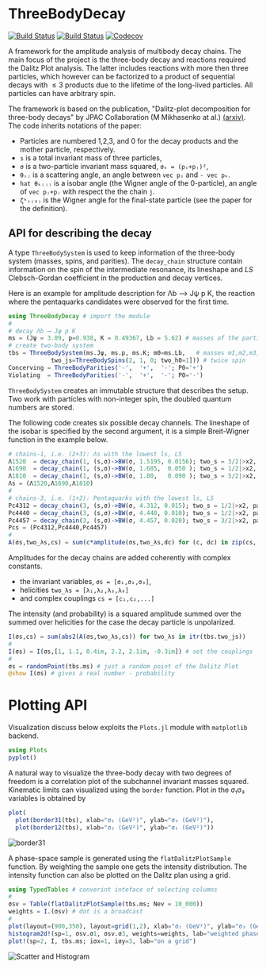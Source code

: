 # ThreeBodyDecay

[![Build Status](https://travis-ci.com/mmikhasenko/ThreeBodyDecay.jl.svg?branch=master)](https://travis-ci.com/mmikhasenko/ThreeBodyDecay.jl)
[![Build Status](https://ci.appveyor.com/api/projects/status/github/mmikhasenko/ThreeBodyDecay.jl?svg=true)](https://ci.appveyor.com/project/mmikhasenko/ThreeBodyDecay-jl)
[![Codecov](https://codecov.io/gh/mmikhasenko/ThreeBodyDecay.jl/branch/master/graph/badge.svg)](https://codecov.io/gh/mmikhasenko/ThreeBodyDecay.jl)
<!-- [![Coveralls](https://coveralls.io/repos/github/mmikhasenko/ThreeBodyDecay.jl/badge.svg?branch=master)](https://coveralls.io/github/mmikhasenko/ThreeBodyDecay.jl?branch=master) -->

A framework for the amplitude analysis of multibody decay chains.
The main focus of the project is the three-body decay and reactions required the Dalitz Plot analysis.
The latter includes reactions with more then three particles, which however can be factorized to a product
of sequential decays with $≤3$ products due to the lifetime of the long-lived particles.
All particles can have arbitrary spin.

The framework is based on the publication, "Dalitz-plot decomposition for three-body decays" by JPAC Collaboration (M Mikhasenko at al.) [(arxiv)](http://inspirehep.net/record/1758460).
The code inherits notations of the paper:
 - Particles are numbered 1,2,3, and 0 for the decay products and the mother particle, respectively.
 - `s` is a total invariant mass of three particles,
 - `σ` is a two-particle invariant mass squared, `σₖ = (pᵢ+pⱼ)²`,
 - `θᵢⱼ` is a scattering angle, an angle between `vec pᵢ` and `- vec pₖ`.
 - `hat θₖ₍ⱼ₎` is a isobar angle (the Wigner angle of the 0-particle), an angle of `vec pⱼ+pⱼ` with respect the the chain `j`.
 - `ζᵏᵢ₍₀₎` is the Wigner angle for the final-state particle (see the paper for the definition).

## API for describing the decay

A type `ThreeBodySystem` is used to keep information of the three-body system (masses, spins, and parities).
The `decay_chain` structure contain information on the spin of the intermediate resonance, its lineshape
and $LS$ Clebsch-Gordan coefficient in the production and decay vertices.

Here is an example for amplitude description for Λb ⟶ Jψ p K,
the reaction where the pentaquarks candidates were observed for the first time.

```julia
using ThreeBodyDecay # import the module
#
# decay Λb ⟶ Jψ p K
ms = (Jψ = 3.09, p=0.938, K = 0.49367, Lb = 5.62) # masses of the particles
# create two-body system
tbs = ThreeBodySystem(ms.Jψ, ms.p, ms.K; m0=ms.Lb,   # masses m1,m2,m3,m0
            two_js=ThreeBodySpins(2, 1, 0; two_h0=1])) # twice spin
Concerving = ThreeBodyParities('-',  '+',  '-'; P0='+')
Violating  = ThreeBodyParities('-',  '+',  '-'; P0='-')
```
`ThreeBodySystem` creates an immutable structure that describes the setup.
Two work with particles with non-integer spin, the doubled quantum numbers are stored.

The following code creates six possible decay channels.
The lineshape of the isobar is specified by the second argument,
it is a simple Breit-Wigner function in the example below.
```julia
# chains-1, i.e. (2+3): Λs with the lowest ls, LS
Λ1520  = decay_chain(1, (s,σ)->BW(σ, 1.5195, 0.0156); two_s = 3/2|>x2, parity = '+', Ps=Concerving, tbs=tbs)
Λ1690  = decay_chain(1, (s,σ)->BW(σ, 1.685,  0.050 ); two_s = 1/2|>x2, parity = '+', Ps=Concerving, tbs=tbs)
Λ1810  = decay_chain(1, (s,σ)->BW(σ, 1.80,   0.090 ); two_s = 5/2|>x2, parity = '+', Ps=Concerving, tbs=tbs)
Λs = (Λ1520,Λ1690,Λ1810)
#
# chains-3, i.e. (1+2): Pentaquarks with the lowest ls, LS
Pc4312 = decay_chain(3, (s,σ)->BW(σ, 4.312, 0.015); two_s = 1/2|>x2, parity = '+', Ps=Concerving, tbs=tbs)
Pc4440 = decay_chain(3, (s,σ)->BW(σ, 4.440, 0.010); two_s = 1/2|>x2, parity = '+', Ps=Concerving, tbs=tbs)
Pc4457 = decay_chain(3, (s,σ)->BW(σ, 4.457, 0.020); two_s = 3/2|>x2, parity = '+', Ps=Concerving, tbs=tbs)
Pcs = (Pc4312,Pc4440,Pc4457)
#
A(σs,two_λs,cs) = sum(c*amplitude(σs,two_λs,dc) for (c, dc) in zip(cs, (Λs...,Pcs...)))
```
Amplitudes for the decay chains are added coherently with complex constants.
- the invariant variables, `σs = [σ₁,σ₂,σ₃]`,
- helicities `two_λs = [λ₁,λ₂,λ₃,λ₀]`
- and complex couplings `cs = [c₁,c₂,...]`

The intensity (and probability) is a squared amplitude summed over the summed over helicities for the case the decay particle is unpolarized.
```julia
I(σs,cs) = sum(abs2(A(σs,two_λs,cs)) for two_λs in itr(tbs.two_js))
#
I(σs) = I(σs,[1, 1.1, 0.4im, 2.2, 2.1im, -0.3im]) # set the couplings
#
σs = randomPoint(tbs.ms) # just a random point of the Dalitz Plot
@show I(σs) # gives a real number - probability
```

# Plotting API

Visualization discuss below exploits the `Plots.jl` module with `matplotlib` backend.
```julia
using Plots
pyplot()
```
A natural way to visualize the three-body decay with two degrees of freedom
is a correlation plot of the subchannel invariant masses squared.
Kinematic limits can visualized using the `border` function.
Plot in the σ₁σ₃ variables is obtained by
```julia
plot(
  plot(border31(tbs), xlab="σ₁ (GeV²)", ylab="σ₃ (GeV²)"),
  plot(border12(tbs), xlab="σ₂ (GeV²)", ylab="σ₁ (GeV²)"))
```
![border31](example/plot/border31_12.png)

A phase-space sample is generated using the `flatDalitzPlotSample` function.
By weighting the sample one gets the intensity distribution.
The intensity function can also be plotted on the Dalitz plan using a grid.
```julia
using TypedTables # converint inteface of selecting columns
#
σsv = Table(flatDalitzPlotSample(tbs.ms; Nev = 10_000))
weights = I.(σsv) # dot is a broadcast
#
plot(layout=(900,350), layout=grid(1,2), xlab="σ₁ (GeV²)", ylab="σ₃ (GeV²)")
histogram2d!(sp=1, σsv.σ1, σsv.σ3, weights=weights, lab="weighted phase space"))
plot!(sp=2, I, tbs.ms; iσx=1, iσy=3, lab="on a grid")
```
![Scatter and Histogram](example/plot/dalitz31.png)
